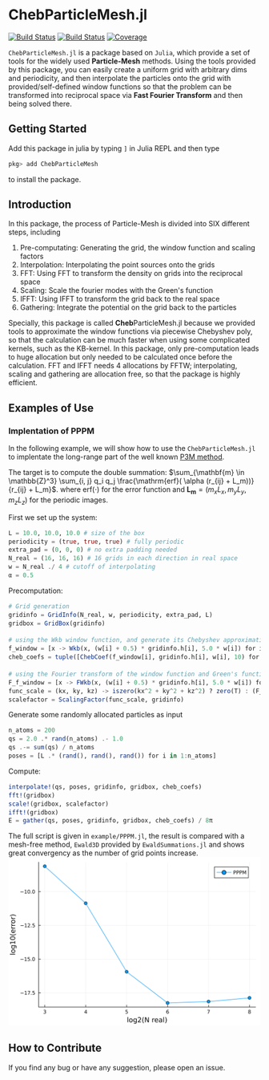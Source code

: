 # ChebParticleMesh.jl

<!-- [![Stable](https://img.shields.io/badge/docs-stable-blue.svg)](https://HPMolSim.github.io/ChebParticleMesh.jl/stable/) -->
<!-- [![Dev](https://img.shields.io/badge/docs-dev-blue.svg)](https://HPMolSim.github.io/ChebParticleMesh.jl/dev/) -->
[![Build Status](https://github.com/HPMolSim/ChebParticleMesh.jl/actions/workflows/CI.yml/badge.svg?branch=main)](https://github.com/HPMolSim/ChebParticleMesh.jl/actions/workflows/CI.yml?query=branch%3Amain)
[![Build Status](https://travis-ci.com/HPMolSim/ChebParticleMesh.jl.svg?branch=main)](https://travis-ci.com/HPMolSim/ChebParticleMesh.jl)
[![Coverage](https://codecov.io/gh/HPMolSim/ChebParticleMesh.jl/branch/main/graph/badge.svg)](https://codecov.io/gh/HPMolSim/ChebParticleMesh.jl)


`ChebParticleMesh.jl` is a package based on `Julia`, which provide a set of tools for the widely used **Particle-Mesh** methods.
Using the tools provided by this package, you can easily create a uniform grid with arbitrary dims and periodicity, and then interpolate the particles onto the grid with provided/self-defined window functions so that the problem can be transformed into reciprocal space via **Fast Fourier Transform** and then being solved there.

## Getting Started

Add this package in julia by typing `]` in Julia REPL and then type
```julia
pkg> add ChebParticleMesh
```
to install the package.

## Introduction

In this package, the process of Particle-Mesh is divided into SIX different steps, including

1. Pre-computating: Generating the grid, the window function and scaling factors
2. Interpolation: Interpolating the point sources onto the grids
3. FFT: Using FFT to transform the density on grids into the reciprocal space
4. Scaling: Scale the fourier modes with the Green's function
5. IFFT: Using IFFT to transform the grid back to the real space
6. Gathering: Integrate the potential on the grid back to the particles

Specially, this package is called **Cheb**ParticleMesh.jl because we provided tools to approximate the window functions via piecewise Chebyshev poly, so that the calculation can be much faster when using some complicated kernels, such as the KB-kernel.
In this package, only pre-computation leads to huge allocation but only needed to be calculated once before the calculation. 
FFT and IFFT needs 4 allocations by FFTW; interpolating, scaling and gathering are allocation free, so that the package is highly efficient.

## Examples of Use

### Implentation of PPPM

In the following example, we will show how to use the `ChebParticleMesh.jl` to implentate the long-range part of the well known [P3M method](https://en.wikipedia.org/wiki/P3M).

The target is to compute the double summation:
$\sum_{\mathbf{m} \in \mathbb{Z}^3} \sum_{i, j} q_i q_j \frac{\mathrm{erf}( \alpha (r_{ij} + L_m))}{r_{ij} + L_m}$.
where $\mathrm{erf}(\cdot)$ for the error function and $\mathbf{L_m} = (m_x L_x, m_y L_y, m_z L_z)$ for the periodic images.

First we set up the system:
```Julia
L = 10.0, 10.0, 10.0 # size of the box
periodicity = (true, true, true) # fully periodic
extra_pad = (0, 0, 0) # no extra padding needed
N_real = (16, 16, 16) # 16 grids in each direction in real space
w = N_real ./ 4 # cutoff of interpolating
α = 0.5
```

Precomputation:
```julia
# Grid generation
gridinfo = GridInfo(N_real, w, periodicity, extra_pad, L)
gridbox = GridBox(gridinfo)

# using the Wkb window function, and generate its Chebyshev approximation
f_window = [x -> Wkb(x, (w[i] + 0.5) * gridinfo.h[i], 5.0 * w[i]) for i in 1:3]
cheb_coefs = tuple([ChebCoef(f_window[i], gridinfo.h[i], w[i], 10) for i in 1:3]...)

# using the Fourier transform of the window function and Green's function in Fourier space to generate the scaling factors
F_f_window = [x -> FWkb(x, (w[i] + 0.5) * gridinfo.h[i], 5.0 * w[i]) for i in 1:3]
func_scale = (kx, ky, kz) -> iszero(kx^2 + ky^2 + kz^2) ? zero(T) : (F_f_window[1](kx) * F_f_window[2](ky) * F_f_window[3](kz))^(-2) * exp(-(kx^2 + ky^2 + kz^2) / (4*α^2)) / (kx^2 + ky^2 + kz^2)
scalefactor = ScalingFactor(func_scale, gridinfo)
```

Generate some randomly allocated particles as input
```julia
n_atoms = 200
qs = 2.0 .* rand(n_atoms) .- 1.0
qs .-= sum(qs) / n_atoms
poses = [L .* (rand(), rand(), rand()) for i in 1:n_atoms]
```

Compute:
```julia
interpolate!(qs, poses, gridinfo, gridbox, cheb_coefs)
fft!(gridbox)
scale!(gridbox, scalefactor)
ifft!(gridbox)
E = gather(qs, poses, gridinfo, gridbox, cheb_coefs) / 8π
```

The full script is given in `example/PPPM.jl`, the result is compared with a mesh-free method, `Ewald3D` provided by `EwaldSummations.jl` and shows great convergency as the number of grid points increase.
![convergency](./example/PPPM.png)

## How to Contribute

If you find any bug or have any suggestion, please open an issue.
